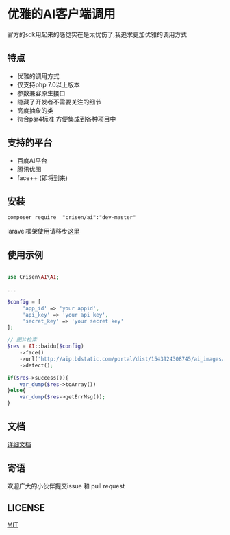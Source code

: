 # 优雅的AI客户端调用

官方的sdk用起来的感觉实在是太忧伤了,我追求更加优雅的调用方式

## 特点

- 优雅的调用方式
- 仅支持php 7.0以上版本
- 参数兼容原生接口
- 隐藏了开发者不需要关注的细节
- 高度抽象的类
- 符合psr4标准 方便集成到各种项目中

## 支持的平台

- 百度AI平台
- 腾讯优图
- face++ (即将到来)

## 安装

~~~
composer require  "crisen/ai":"dev-master"
~~~

laravel框架使用请移步[这里](https://github.com/crisenchou/laravel-ai)

## 使用示例

~~~php

use Crisen\AI\AI;

...

$config = [
     'app_id' => 'your appid',
     'api_key' => 'your api key',
     'secret_key' => 'your secret key'
];

// 图片检索
$res = AI::baidu($config)
	->face()
	->url('http://aip.bdstatic.com/portal/dist/1543924308745/ai_images/logo.png')
	->detect();

if($res->success()){
    var_dump($res->toArray())
}else{
    var_dump($res->getErrMsg());
}

~~~

## 文档

[详细文档](https://doc.crisen.org/ai)

## 寄语

欢迎广大的小伙伴提交issue 和 pull request

## LICENSE

[MIT](LICENSE)

